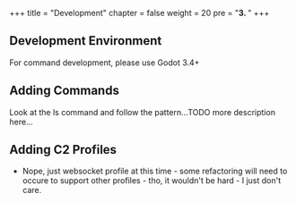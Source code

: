 +++
title = "Development"
chapter = false
weight = 20
pre = "<b>3. </b>"
+++

## Development Environment

For command development, please use Godot 3.4+

## Adding Commands

Look at the ls command and follow the pattern...TODO more description here...


## Adding C2 Profiles

- Nope, just websocket profile at this time - some refactoring will need to occure to support other profiles - tho, it wouldn't be hard - I just don't care.
